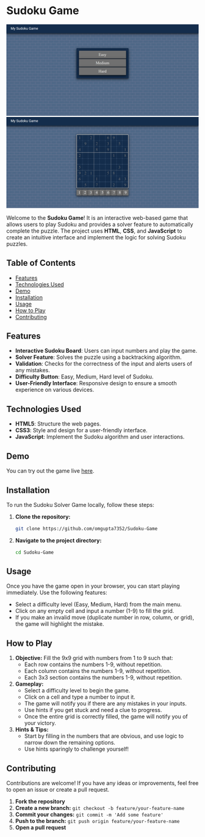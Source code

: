 # Sudoku Game
![Sudoku Game](sudoku1.png)
![](sudoku2.png)


Welcome to the **Sudoku Game**! It is an interactive web-based game that allows users to play Sudoku and provides a solver feature to automatically complete the puzzle. The project uses **HTML**, **CSS**, and **JavaScript** to create an intuitive interface and implement the logic for solving Sudoku puzzles.

## Table of Contents

- [Features](#features)
- [Technologies Used](#technologies-used)
- [Demo](#demo)
- [Installation](#installation)
- [Usage](#usage)
- [How to Play](#how-to-play)
- [Contributing](#contributing)

## Features

- **Interactive Sudoku Board**: Users can input numbers and play the game.
- **Solver Feature**: Solves the puzzle using a backtracking algorithm.
- **Validation**: Checks for the correctness of the input and alerts users of any mistakes.
- **Difficulty Button**: Easy, Medium, Hard level of Sudoku.
- **User-Friendly Interface**: Responsive design to ensure a smooth experience on various devices.

## Technologies Used

- **HTML5**: Structure the web pages.
- **CSS3**: Style and design for a user-friendly interface.
- **JavaScript**: Implement the Sudoku algorithm and user interactions.

## Demo

You can try out the game live [here](https://game-sudo-ku.netlify.app/).

## Installation

To run the Sudoku Solver Game locally, follow these steps:

1. **Clone the repository:**

    ```sh
    git clone https://github.com/omgupta7352/Sudoku-Game
    ```

2. **Navigate to the project directory:**

    ```sh
    cd Sudoku-Game
    ```

## Usage

Once you have the game open in your browser, you can start playing immediately. Use the following features:

- Select a difficulty level (Easy, Medium, Hard) from the main menu.
- Click on any empty cell and input a number (1-9) to fill the grid.
- If you make an invalid move (duplicate number in row, column, or grid), the game will highlight the mistake.

## How to Play

1. **Objective:** Fill the 9x9 grid with numbers from 1 to 9 such that:
   - Each row contains the numbers 1-9, without repetition.
   - Each column contains the numbers 1-9, without repetition.
   - Each 3x3 section contains the numbers 1-9, without repetition.
2. **Gameplay:**
   - Select a difficulty level to begin the game.
   - Click on a cell and type a number to input it.
   - The game will notify you if there are any mistakes in your inputs.
   - Use hints if you get stuck and need a clue to progress.
   - Once the entire grid is correctly filled, the game will notify you of your victory.
3. **Hints & Tips:**
   - Start by filling in the numbers that are obvious, and use logic to narrow down the remaining options.
   - Use hints sparingly to challenge yourself!

## Contributing

Contributions are welcome! If you have any ideas or improvements, feel free to open an issue or create a pull request.

1. **Fork the repository**
2. **Create a new branch:** `git checkout -b feature/your-feature-name`
3. **Commit your changes:** `git commit -m 'Add some feature'`
4. **Push to the branch:** `git push origin feature/your-feature-name`
5. **Open a pull request**


